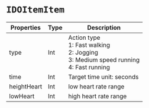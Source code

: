# `IDOItemItem`

| Properties | Type | Description |
| ----------- | ------- | ------------ |
| type | Int | Action type<br/>1: Fast walking<br/>2: Jogging<br/>3: Medium speed running<br/>4: Fast running|
| time | Int | Target time unit: seconds| 
| heightHeart | Int | low heart rate range|
| lowHeart | Int | high heart rate range|
